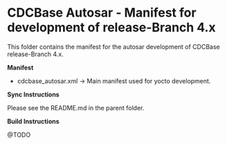 CDCBase Autosar - Manifest for development of release-Branch 4.x
================================================================

This folder contains the manifest for the autosar development of CDCBase release-Branch 4.x.


**Manifest**

* cdcbase_autosar.xml &rarr; Main manifest used for yocto development.


**Sync Instructions**

Please see the README.md in the parent folder.


**Build Instructions**

@TODO
